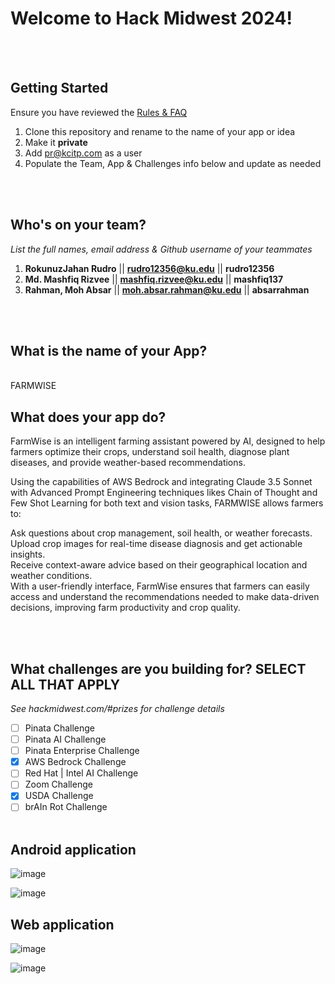 # Welcome to Hack Midwest 2024!
<br /><br />


## Getting Started
Ensure you have reviewed the [Rules & FAQ](https://hackmidwest.com/#faq)
1. Clone this repository and rename to the name of your app or idea
2. Make it **private**
3. Add pr@kcitp.com as a user
4. Populate the Team, App & Challenges info below and update as needed

<br /><br />

## Who's on your team?
*List the full names,  email address & Github username of your teammates*

1.   **RokunuzJahan Rudro**  || **rudro12356@ku.edu** || **rudro12356**
2.   **Md. Mashfiq Rizvee**  || **mashfiq.rizvee@ku.edu** || **mashfiq137** 
3.   **Rahman, Moh Absar**   || **moh.absar.rahman@ku.edu** || **absarrahman**

<br /><br />


## What is the name of your App?

<br />FARMWISE<br />
## What does your app do?

FarmWise is an intelligent farming assistant powered by AI, designed to help farmers optimize their crops, understand soil health, diagnose plant diseases, and provide weather-based recommendations.

Using the capabilities of AWS Bedrock and integrating Claude 3.5 Sonnet with Advanced Prompt Engineering techniques likes Chain of Thought and Few Shot Learning for both text and vision tasks, FARMWISE allows farmers to:

Ask questions about crop management, soil health, or weather forecasts.  
Upload crop images for real-time disease diagnosis and get actionable insights.  
Receive context-aware advice based on their geographical location and weather conditions.  
With a user-friendly interface, FarmWise ensures that farmers can easily access and understand the recommendations needed to make data-driven decisions, improving farm productivity and crop quality.  

<br /><br />


## What challenges are you building for? SELECT ALL THAT APPLY
*See hackmidwest.com/#prizes for challenge details*
- [ ]  Pinata Challenge
- [ ]  Pinata AI Challenge
- [ ]  Pinata Enterprise Challenge
- [X]  AWS Bedrock Challenge
- [ ]  Red Hat | Intel AI Challenge
- [ ]  Zoom Challenge
- [X]  USDA Challenge
- [ ]  brAIn Rot Challenge
<br /><br />

## Android application

![image](https://github.com/user-attachments/assets/e55a3619-41fa-441b-bc37-8114574a8a44)

![image](https://github.com/user-attachments/assets/c8beed3b-123c-406b-922f-02777cf59f5f)

## Web application

![image](https://github.com/user-attachments/assets/59983fb2-c738-46b5-9144-f86a72d0f2a6)

![image](https://github.com/user-attachments/assets/0ef6e66a-1bd2-44f7-86d2-fcca5e7cc197)

